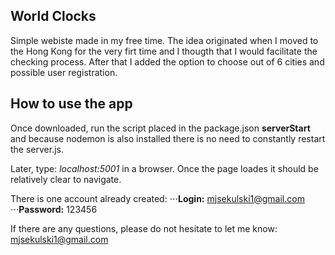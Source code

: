 ## World Clocks
Simple webiste made in my free time.
The idea originated when I moved to the Hong Kong for the very firt time and I thougth that I would facilitate the checking process. After that I added the option to choose out of 6 cities and possible user registration. 

## How to use the app
Once downloaded, run the script placed in the package.json **serverStart** and because nodemon is also installed there is no need to constantly restart the server.js.

Later, type: _localhost:5001_ in a browser.
Once the page loades it should be relatively clear to navigate.

There is one account already created:
⋅⋅⋅**Login:** mjsekulski1@gmail.com
⋅⋅⋅**Password:** 123456


If there are any questions, please do not hesitate to let me know:
mjsekulski1@gmail.com